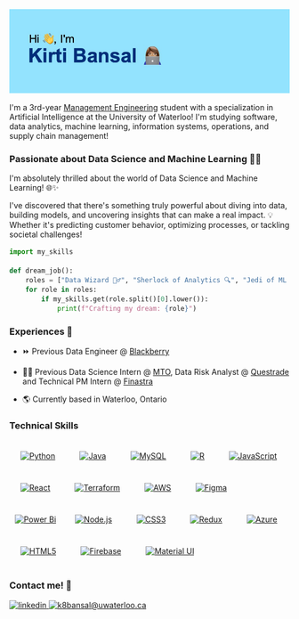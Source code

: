 <img src="https://github.com/kirtibansal2002/kirtibansal2002/blob/main/Image.jpeg">

I'm a 3rd-year [Management Engineering](https://uwaterloo.ca/future-students/programs/management-engineering) student with a specialization in Artificial Intelligence at the University of Waterloo! I'm studying software, data analytics, machine learning, information systems, operations, and supply chain management!

### Passionate about Data Science and Machine Learning 🌟🚀

I'm absolutely thrilled about the world of Data Science and Machine Learning! 🌐✨

I've discovered that there's something truly powerful about diving into data, building models, and uncovering insights that can make a real impact. 💡 Whether it's predicting customer behavior, optimizing processes, or tackling societal challenges!

```python
import my_skills

def dream_job():
    roles = ["Data Wizard 🧙‍♂️", "Sherlock of Analytics 🔍", "Jedi of ML 🤖", "Product Enchanter ✨"]
    for role in roles:
        if my_skills.get(role.split()[0].lower()):
            print(f"Crafting my dream: {role}")
```

### Experiences 👔

- ⏩ Previous Data Engineer @ [Blackberry](https://www.blackberry.com/us/en)

- 👩‍💻 Previous Data Science Intern @ [MTO](https://www.ontario.ca/page/ministry-transportation), Data Risk Analyst @ [Questrade](https://www.questrade.com/?s_cid=qfgtq091_cpc_google&gad_source=1&gclid=CjwKCAjwuJ2xBhA3EiwAMVjkVJP80fTKff6SRXBueOKP6MF8euDMn0uJLn6nOJyodC7CWLUjQaUbwBoCCXYQAvD_BwE&gclsrc=aw.ds) and Technical PM Intern @ [Finastra](https://www.finastra.com)

- 🌎 Currently based in Waterloo, Ontario

### Technical Skills
<div align="left">  
<a href="https://www.python.org/" target="_blank"><img style="margin: 20px" src="https://profilinator.rishav.dev/skills-assets/python-original.svg" alt="Python" height="40" /></a>  
<a href="https://www.java.com/" target="_blank"><img style="margin: 20px" src="https://profilinator.rishav.dev/skills-assets/java-original-wordmark.svg" alt="Java" height="40" /></a>  
<a href="https://www.mysql.com/" target="_blank"><img style="margin: 20px" src="https://profilinator.rishav.dev/skills-assets/mysql-original-wordmark.svg" alt="MySQL" height="40" /></a>  
<a href="https://www.r-project.org/" target="_blank"><img style="margin: 20px" src="https://profilinator.rishav.dev/skills-assets/r.svg" alt="R" height="40" /></a> 
<a href="https://www.javascript.com/" target="_blank"><img style="margin: 20px" src="https://profilinator.rishav.dev/skills-assets/javascript-original.svg" alt="JavaScript" height="40" /></a>  
<a href="https://reactjs.org/" target="_blank"><img style="margin: 20px" src="https://profilinator.rishav.dev/skills-assets/react-original-wordmark.svg" alt="React" height="40" /></a>  
<a href="https://www.terraform.io/" target="_blank"><img style="margin: 20px" src="https://profilinator.rishav.dev/skills-assets/terraformio-icon.svg" alt="Terraform" height="40" /></a>  
<a href="https://aws.amazon.com/" target="_blank"><img style="margin: 20px" src="https://profilinator.rishav.dev/skills-assets/amazonwebservices-original-wordmark.svg" alt="AWS" height="40" /></a>  
<a href="https://www.figma.com/" target="_blank"><img style="margin: 20px" src="https://profilinator.rishav.dev/skills-assets/figma-icon.svg" alt="Figma" height="40" /></a>  
<a href="https://powerbi.microsoft.com/en-us/" target="_blank"><img style="margin: 10px" src="https://profilinator.rishav.dev/skills-assets/powerbi.png" alt="Power Bi" height="40" /></a>  
<a href="https://nodejs.org/" target="_blank"><img style="margin: 20px" src="https://profilinator.rishav.dev/skills-assets/nodejs-original-wordmark.svg" alt="Node.js" height="40" /></a>  
<a href="https://www.w3schools.com/css/" target="_blank"><img style="margin: 20px" src="https://profilinator.rishav.dev/skills-assets/css3-original-wordmark.svg" alt="CSS3" height="40" /></a>  
<a href="https://redux.js.org/" target="_blank"><img style="margin: 20px" src="https://profilinator.rishav.dev/skills-assets/redux-original.svg" alt="Redux" height="40" /></a>  
<a href="https://azure.microsoft.com/en-in/" target="_blank"><img style="margin: 20px" src="https://profilinator.rishav.dev/skills-assets/microsoft_azure-icon.svg" alt="Azure" height="40" /></a>  
<a href="https://en.wikipedia.org/wiki/HTML5" target="_blank"><img style="margin: 20px" src="https://profilinator.rishav.dev/skills-assets/html5-original-wordmark.svg" alt="HTML5" height="40" /></a>  
<a href="https://firebase.google.com/" target="_blank"><img style="margin: 20px" src="https://profilinator.rishav.dev/skills-assets/firebase.png" alt="Firebase" height="40" /></a>
<a href="https://mui.com/" target="_blank"><img style="margin: 20px" src="https://profilinator.rishav.dev/skills-assets/mui.png" alt="Material UI" height="40" /></a>  
</div>  

### Contact me! 💬
<div align="left">
<a href="https://www.linkedin.com/in/kirti-bansal/" target="_blank">
<img src=https://img.shields.io/badge/linkedin-%231E77B5.svg?&style=for-the-badge&logo=linkedin&logoColor=white alt=linkedin style="margin-bottom: 5px;" />
</a>  
<a href="mailto:k8bansal@uwaterloo.ca.ca" target="_blank"> 
<img src="https://img.shields.io/badge/email-%230078D4.svg?&style=for-the-badge&logo=microsoft-outlook&logoColor=white" alt="k8bansal@uwaterloo.ca">
</a>


